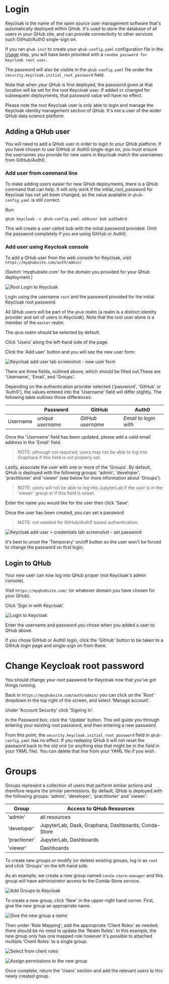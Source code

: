 # Login

Keycloak is the name of the open source user management software that's automatically deployed within QHub. It's used to store the database of all users in your QHub site, and can provide connectivity to other services such GitHub/Auth0 single-sign on.

If you ran `qhub init` to create your `qhub-config.yaml` configuration file in the [Usage](usage.md) step, you will have been provided with a `random password for Keycloak root user`.

The password will also be visible in the `qhub-config.yaml` file under the `security.keycloak.initial_root_password` field.

Note that when your QHub is first deployed, the password given at that location will be set for the root Keycloak user. If added or changed for subsequent deployments, that password value will have no effect.

Please note the root Keycloak user is only able to login and manage the Keycloak identity management section of QHub. It's not a user of the wider QHub data science platform.

## Adding a QHub user

You will need to add a QHub user in order to login to your QHub platform. If you have chosen to use GitHub or Auth0 single-sign on, you must ensure the usernames you provide for new users in Keycloak match the usernames from GitHub/Auth0.

### Add user from command line

To make adding users easier for new QHub deployments, there is a QHub command that can help. It will only work if the initial_root_password for Keycloak has not yet been changed, so the value available in `qhub-config.yaml` is still correct.

Run:
```
qhub keycloak -c qhub-config.yaml adduser bob pa55w0rd
```

This will create a user called bob with the initial password provided. Omit the password completely if you are using GitHub or Auth0.

### Add user using Keycloak console

To add a QHub user from the web console for Keycloak, visit `https://myqhubsite.com/auth/admin/`

(Switch 'myqhubsite.com' for the domain you provided for your QHub deployment.)

![Root Login to Keycloak](../images/keycloak_master_login.png)

Login using the username `root` and the password provided for the initial Keycloak root password.

All QHub users will be part of the `qhub` realm (a realm is a distinct identity provider and set of users in Keycloak). Note that the root user alone is a member of the `master` realm.

The `qhub` realm should be selected by default.

Click 'Users' along the left-hand side of the page.

Click the 'Add user' button and you will see the new user form:

![Keycloak add user tab screenshot - new user form ](../images/keycloak_add_users.png)

There are three fields, outlined above, which should be filled out.These are 'Username', 'Email', and 'Groups'.

Depending on the authentication provider selected ('password', 'GitHub' or 'Auth0'), the values entered into the 'Username' field will differ slightly. The following table outlines those differences:

|   | Password  | GitHub  | Auth0   |
|---|---|---|---|
| Username | *unique username*  | *GitHub username* | *Email to login with* |

Once the 'Username' field has been updated, please add a valid email address in the 'Email' field.
> NOTE: although not required, users may not be able to log into Graphana if this field is not properly set.

Lastly, associate the user with one or more of the 'Groups'. By default, QHub is deployed with the following groups: 'admin', 'developer', 'practitioner' and 'viewer' (see below for more information about 'Groups').
> NOTE: users will not be able to log into JupyterLab if the user is in the 'viewer' group or if this field is unset.

Enter the name you would like for the user then click 'Save'.

Once the user has been created, you can set a password
> NOTE: not needed for GitHub/Auth0 based authentication.

![Keycloak add user > credentials tab screenshot - set password](../images/keycloak_user_password.png)

It's best to unset the 'Temporary' on/off button so the user won't be forced to change the password on first login.

## Login to QHub

Your new user can now log into QHub proper (not Keycloak's admin console).

Visit `https://myqhubsite.com/` (or whatever domain you have chosen for your QHub).

Click 'Sign in with Keycloak'.

![Login to Keycloak](../images/keycloak_qhub_login.png)

Enter the username and password you chose when you added a user to QHub above.

If you chose GitHub or Auth0 login, click the 'GitHub' button to be taken to a GitHub login page and single-sign on from there.

# Change Keycloak root password

You should change your root password for Keycloak now that you've got things running.

Back in `https://myqhubsite.com/auth/admin/` you can click on the 'Root' dropdown in the top right of the screen, and select 'Manage account'.

Under 'Account Security' click 'Signing In'.

In the Password box, click the 'Update' button. This will guide you through entering your existing root password, and then entering a new password.

From this point, the `security.keycloak.initial_root_password` field in `qhub-config.yaml` has no effect. If you redeploy QHub it will not reset the password back to the old one (or anything else that might be in the field in your YAML file). You can delete that line from your YAML file if you wish.

# Groups

Groups represent a collection of users that perform similar actions and therefore require the similar permissions. By default, QHub is deployed with the following groups: 'admin', 'developer', 'practitioner' and 'viewer'.

| Group | Access to QHub Resources |
|---|---|
| 'admin' | all resources  |
| 'developer' | JupyterLab, Dask, Graphana, Dashboards, Conda-Store  |
| 'practioner' | JupyterLab, Dashboards  |
| 'viewer'  | Dashboards  |

To create new groups or modify (or delete) existing groups, log in as `root` and click 'Groups' on the left-hand side.


As an example, we create a new group named `conda-store-manager` and this group will have administrator access to the Conda-Store service.

![Add Groups to Keycloak](../images/keycloak_groups.png)

To create a new group, click 'New' in the upper-right hand corner. First, give the new group an appropriate name.

![Give the new group a name](../images/keycloak_new_group1.png)

Then under 'Role Mapping', add the appriopriate 'Client Roles' as needed; there should be no need to update the 'Realm Roles'. In this example, the new group only has one mapped role however it's possible to attached multiple 'Client Roles' to a single group.

![Select from client roles](../images/keycloak_new_group2.png)

![Assign permissions to the new group](../images/keycloak_new_group3.png)

Once complete, return the 'Users' section and add the relevant users to this newly created group.
